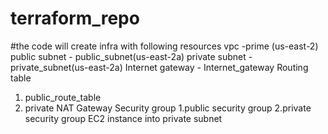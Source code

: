 # terraform_repo
#the code will create infra with following resources
vpc -prime (us-east-2)
public subnet - public_subnet(us-east-2a)
private subnet - private_subnet(us-east-2a)
Internet gateway - Internet_gateway
Routing table
1. public_route_table
2. private
NAT Gateway
Security group
1.public security group
2.private security group
EC2 instance into private subnet
